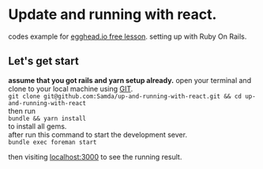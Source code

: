 # Update and running with react.

codes example for [egghead.io free lesson](https://egghead.io/lessons/react-react-fundamentals-development-environment-setup).
setting up with Ruby On Rails.  

## Let's get start
**assume that you got rails and yarn setup already.**
open your terminal and clone to your local machine using [GIT](https://try.github.io/levels/1/challenges/1).  
`git clone git@github.com:Samda/up-and-running-with-react.git && cd up-and-running-with-react`  
then run  
`bundle && yarn install`  
to install all gems.  
after run this command to start the development sever.  
`bundle exec foreman start`

then visiting [localhost:3000](http://localhost:3000) to see the running result.
